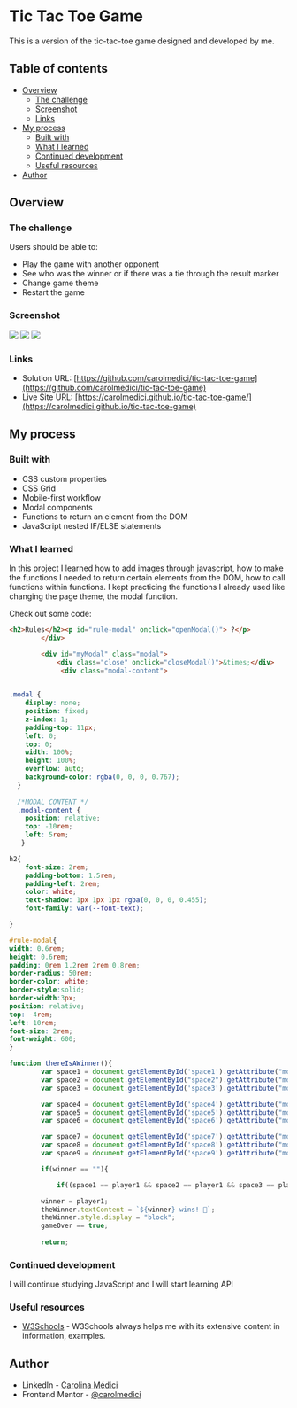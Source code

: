 # Tic Tac Toe Game

This is a version of the tic-tac-toe game designed and developed by me.

## Table of contents

- [Overview](#overview)
  - [The challenge](#the-challenge)
  - [Screenshot](#screenshot)
  - [Links](#links)
- [My process](#my-process)
  - [Built with](#built-with)
  - [What I learned](#what-i-learned)
  - [Continued development](#continued-development)
  - [Useful resources](#useful-resources)
- [Author](#author)



## Overview

### The challenge

Users should be able to:

- Play the game with another opponent
- See who was the winner or if there was a tie through the result marker
- Change game theme
- Restart the game

### Screenshot

![](https://github.com/carolmedici/tic-tac-toe-game/blob/main/assets/images/print-mobile.jpg)
![](https://github.com/carolmedici/tic-tac-toe-game/blob/main/assets/images/rules-desktop.jpg)
![](https://github.com/carolmedici/tic-tac-toe-game/blob/main/assets/images/print-desktop-2.jpg)


### Links

- Solution URL: [https://github.com/carolmedici/tic-tac-toe-game](https://github.com/carolmedici/tic-tac-toe-game)
- Live Site URL: [https://carolmedici.github.io/tic-tac-toe-game/](https://carolmedici.github.io/tic-tac-toe-game)

## My process

### Built with

- CSS custom properties
- CSS Grid
- Mobile-first workflow
- Modal components
- Functions to return an element from the DOM
- JavaScript nested IF/ELSE statements


### What I learned

In this project I learned how to add images through javascript, how to make the functions I needed to return certain elements from the DOM, how to call functions within functions.
I kept practicing the functions I already used like changing the page theme, the modal function.

Check out some code: 

```html
<h2>Rules</h2><p id="rule-modal" onclick="openModal()"> ?</p>
        </div>

        <div id="myModal" class="modal">
            <div class="close" onclick="closeModal()">&times;</div>
             <div class="modal-content">
           
```
```css
.modal {
    display: none;
    position: fixed;
    z-index: 1;
    padding-top: 11px;
    left: 0;
    top: 0;
    width: 100%;
    height: 100%;
    overflow: auto;
    background-color: rgba(0, 0, 0, 0.767);
  }
  
  /*MODAL CONTENT */
  .modal-content {
    position: relative;
    top: -10rem;
    left: 5rem;
   }

h2{
    font-size: 2rem;
    padding-bottom: 1.5rem;
    padding-left: 2rem;
    color: white;
    text-shadow: 1px 1px 1px rgba(0, 0, 0, 0.455);
    font-family: var(--font-text);

}

#rule-modal{
width: 0.6rem;
height: 0.6rem;
padding: 0rem 1.2rem 2rem 0.8rem;
border-radius: 50rem;
border-color: white;
border-style:solid;
border-width:3px;
position: relative;
top: -4rem;
left: 10rem;
font-size: 2rem;
font-weight: 600;
}
```
```js
function thereIsAWinner(){
        var space1 = document.getElementById('space1').getAttribute("move") //it's through the attribute "move" that will be determined who is the winner
        var space2 = document.getElementById("space2").getAttribute("move")
        var space3 = document.getElementById('space3').getAttribute("move")

        var space4 = document.getElementById('space4').getAttribute("move")
        var space5 = document.getElementById('space5').getAttribute("move")
        var space6 = document.getElementById('space6').getAttribute("move")

        var space7 = document.getElementById('space7').getAttribute("move")
        var space8 = document.getElementById('space8').getAttribute("move")
        var space9 = document.getElementById('space9').getAttribute("move")

        if(winner == ""){ 

            if((space1 == player1 && space2 == player1 && space3 == player1) || (space1 == player1  && space4 == player1  && space7 ==player1) ||   (space1 == player1  && space5 == player1  && space9== player1 ) || (space2==player1 && space5==player1 && space8==player1 ) || (space3==player1 && space6==player1 && space9==player1) || (space7==player1 && space8==player1 && space9==player1 )){

        winner = player1;
        theWinner.textContent = `${winner} wins! 🎉`;
        theWinner.style.display = "block";
        gameOver == true;
        
        return;
```


### Continued development

I will continue studying JavaScript and I will start learning API

### Useful resources

- [W3Schools](https://www.w3schools.com/js/default.asp) - W3Schools always helps me with its extensive content in information, examples.


## Author

- LinkedIn - [Carolina Médici](https://www.linkedin.com/in/carolina-medici/)
- Frontend Mentor - [@carolmedici](https://www.frontendmentor.io/profile/carolmedici)




